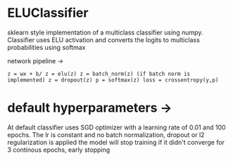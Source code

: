# ELUClassifier

sklearn style implementation of a multiclass classifier using numpy. 
Classifier uses ELU activation and converts the logits to multiclass probabilities using softmax

network pipeline ->

`z = wx + b/
z = elu(z)
z = batch_norm(z) (if batch norm is implemented)
z = dropout(z)
p = softmax(z)
loss = crossentropy(y,p)`

# default hyperparameters ->

At default classifier uses SGD optimizer with a learning rate of 0.01 and 100 epochs.
The lr is constant and no batch normalization, dropout or l2 regularization is applied
the model will stop training if it didn't converge for 3 continous epochs, early stopping



